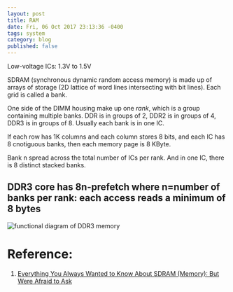 ```yaml
---
layout: post
title: RAM
date: Fri, 06 Oct 2017 23:13:36 -0400
tags: system
category: blog
published: false
---
```


Low-voltage ICs: 1.3V to 1.5V

SDRAM (synchronous dynamic random access memory) is made up of arrays of
storage (2D lattice of word lines intersecting with bit lines). Each grid is
called a bank.

One side of the DIMM housing make up one *rank*, which is a group containing
multiple banks. DDR is in groups of 2, DDR2 is in groups of 4, DDR3 is in
groups of 8. Usually each bank is in one IC.

If each row has 1K columns and each column stores 8 bits, and each IC has 8 cnotiguous banks, then each memory page is 8 KByte.

Bank n spread across the total number of ICs per rank. And in one IC, there is 8 distinct stacked banks.

DDR3 core has 8n-prefetch where n=number of banks per rank: each access reads a minimum of 8 bytes
  - 

![functional diagram of DDR3 memory](https://images.anandtech.com/doci/3851/DRAM%20Memory%20Topology.png "Functional diagram of DDR3 RAM")

# Reference:
1. [Everything You Always Wanted to Know About SDRAM (Memory): But Were Afraid to Ask][1]

[1]: https://www.anandtech.com/show/3851/everything-you-always-wanted-to-know-about-sdram-memory-but-were-afraid-to-ask
